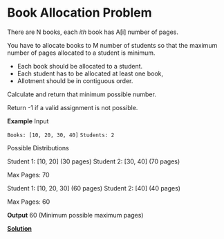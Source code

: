 # Book Allocation Problem

There are N books, each $ith$ book has A[i] number of pages.

You have to allocate books to M number of students so that the maximum number of pages allocated to a student is minimum.

- Each book should be allocated to a student.
- Each student has to be allocated at least one book,
- Allotment should be in contiguous order.

Calculate and return that minimum possible number.

Return -1 if a valid assignment is not possible.

**Example**
Input

`Books: [10, 20, 30, 40]`
`Students: 2`

Possible Distributions

Student 1: [10, 20] (30 pages)
Student 2: [30, 40] (70 pages)

Max Pages: 70

Student 1: [10, 20, 30] (60 pages)
Student 2: [40] (40 pages)

Max Pages: 60

**Output**
60 (Minimum possible maximum pages)

[**Solution**](book.cpp)
